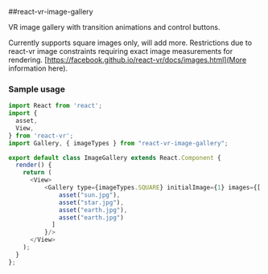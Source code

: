 ##react-vr-image-gallery

VR image gallery with transition animations and control buttons.

Currently supports square images only, will add more. Restrictions due to react-vr image constraints requiring exact image measurements for rendering. [https://facebook.github.io/react-vr/docs/images.html](More information here).



### Sample usage

```javascript
import React from 'react';
import {
  asset,
  View,
} from 'react-vr';
import Gallery, { imageTypes } from "react-vr-image-gallery";

export default class ImageGallery extends React.Component {
  render() {
    return (
      <View>
          <Gallery type={imageTypes.SQUARE} initialImage={1} images={[
              asset("sun.jpg"),
              asset("star.jpg"),
              asset("earth.jpg"),
              asset("earth.jpg") 
            ]
          }/>
      </View>
    );
  }
};
```